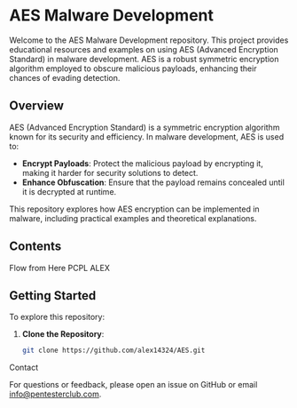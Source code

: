 # AES Malware Development

Welcome to the AES Malware Development repository. This project provides educational resources and examples on using AES (Advanced Encryption Standard) in malware development. AES is a robust symmetric encryption algorithm employed to obscure malicious payloads, enhancing their chances of evading detection.

## Overview

AES (Advanced Encryption Standard) is a symmetric encryption algorithm known for its security and efficiency. In malware development, AES is used to:

- **Encrypt Payloads**: Protect the malicious payload by encrypting it, making it harder for security solutions to detect.
- **Enhance Obfuscation**: Ensure that the payload remains concealed until it is decrypted at runtime.

This repository explores how AES encryption can be implemented in malware, including practical examples and theoretical explanations.

## Contents

Flow from Here PCPL ALEX 

## Getting Started

To explore this repository:

1. **Clone the Repository**:
   ```bash
   git clone https://github.com/alex14324/AES.git

Contact

For questions or feedback, please open an issue on GitHub or email info@pentesterclub.com.
